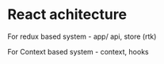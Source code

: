 # React achitecture

For redux based system - app/ api, store (rtk)

For Context based system - context, hooks

